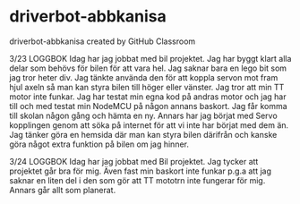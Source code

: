 # driverbot-abbkanisa
driverbot-abbkanisa created by GitHub Classroom

3/23 LOGGBOK 
Idag har jag jobbat med bil projektet. Jag har byggt klart alla delar som behövs för bilen för att vara hel. 
Jag saknar bara en lego bit som jag tror heter div. Jag tänkte använda den för att koppla servon mot fram hjul axeln så man kan styra bilen till höger eller vänster.
Jag tror att min TT motor inte funkar. Jag har testat min egna kod på andras motor och jag har till och med testat min NodeMCU på någon annans baskort.
Jag får komma till skolan någon gång och hämta en ny. Annars har jag börjat med Servo kopplingen genom att söka på internet för att vi inte har börjat med dem än.
Jag tänker göra en hemsida där man kan styra bilen därifrån och kanske göra något extra funktion på bilen om jag hinner.

3/24 LOGGBOK 
Idag har jag jobbat med Bil projektet. Jag tycker att projektet går bra för mig. Även fast min baskort inte funkar p.g.a att jag saknar en liten del i den som gör att TT mototrn inte fungerar för mig. Annars går allt som planerat.
